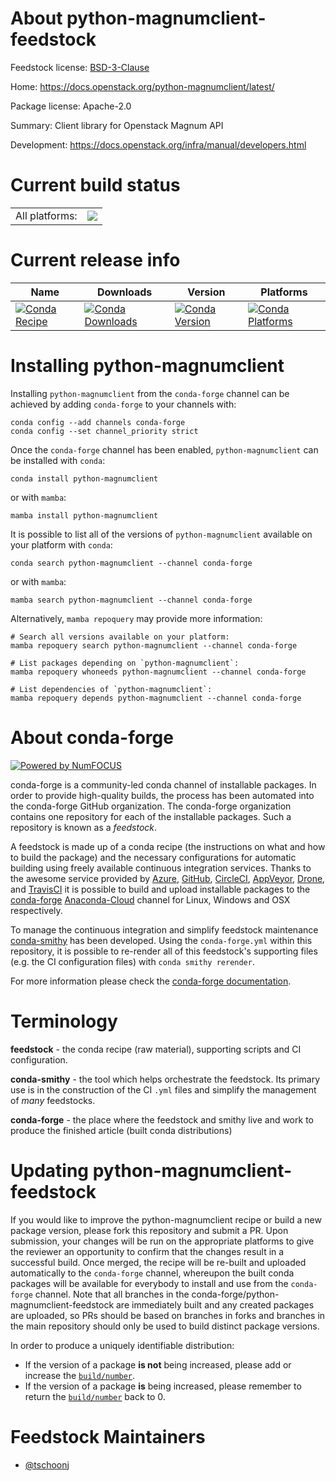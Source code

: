 About python-magnumclient-feedstock
===================================

Feedstock license: [BSD-3-Clause](https://github.com/conda-forge/python-magnumclient-feedstock/blob/main/LICENSE.txt)

Home: https://docs.openstack.org/python-magnumclient/latest/

Package license: Apache-2.0

Summary: Client library for Openstack Magnum API

Development: https://docs.openstack.org/infra/manual/developers.html

Current build status
====================


<table><tr><td>All platforms:</td>
    <td>
      <a href="https://dev.azure.com/conda-forge/feedstock-builds/_build/latest?definitionId=9826&branchName=main">
        <img src="https://dev.azure.com/conda-forge/feedstock-builds/_apis/build/status/python-magnumclient-feedstock?branchName=main">
      </a>
    </td>
  </tr>
</table>

Current release info
====================

| Name | Downloads | Version | Platforms |
| --- | --- | --- | --- |
| [![Conda Recipe](https://img.shields.io/badge/recipe-python--magnumclient-green.svg)](https://anaconda.org/conda-forge/python-magnumclient) | [![Conda Downloads](https://img.shields.io/conda/dn/conda-forge/python-magnumclient.svg)](https://anaconda.org/conda-forge/python-magnumclient) | [![Conda Version](https://img.shields.io/conda/vn/conda-forge/python-magnumclient.svg)](https://anaconda.org/conda-forge/python-magnumclient) | [![Conda Platforms](https://img.shields.io/conda/pn/conda-forge/python-magnumclient.svg)](https://anaconda.org/conda-forge/python-magnumclient) |

Installing python-magnumclient
==============================

Installing `python-magnumclient` from the `conda-forge` channel can be achieved by adding `conda-forge` to your channels with:

```
conda config --add channels conda-forge
conda config --set channel_priority strict
```

Once the `conda-forge` channel has been enabled, `python-magnumclient` can be installed with `conda`:

```
conda install python-magnumclient
```

or with `mamba`:

```
mamba install python-magnumclient
```

It is possible to list all of the versions of `python-magnumclient` available on your platform with `conda`:

```
conda search python-magnumclient --channel conda-forge
```

or with `mamba`:

```
mamba search python-magnumclient --channel conda-forge
```

Alternatively, `mamba repoquery` may provide more information:

```
# Search all versions available on your platform:
mamba repoquery search python-magnumclient --channel conda-forge

# List packages depending on `python-magnumclient`:
mamba repoquery whoneeds python-magnumclient --channel conda-forge

# List dependencies of `python-magnumclient`:
mamba repoquery depends python-magnumclient --channel conda-forge
```


About conda-forge
=================

[![Powered by
NumFOCUS](https://img.shields.io/badge/powered%20by-NumFOCUS-orange.svg?style=flat&colorA=E1523D&colorB=007D8A)](https://numfocus.org)

conda-forge is a community-led conda channel of installable packages.
In order to provide high-quality builds, the process has been automated into the
conda-forge GitHub organization. The conda-forge organization contains one repository
for each of the installable packages. Such a repository is known as a *feedstock*.

A feedstock is made up of a conda recipe (the instructions on what and how to build
the package) and the necessary configurations for automatic building using freely
available continuous integration services. Thanks to the awesome service provided by
[Azure](https://azure.microsoft.com/en-us/services/devops/), [GitHub](https://github.com/),
[CircleCI](https://circleci.com/), [AppVeyor](https://www.appveyor.com/),
[Drone](https://cloud.drone.io/welcome), and [TravisCI](https://travis-ci.com/)
it is possible to build and upload installable packages to the
[conda-forge](https://anaconda.org/conda-forge) [Anaconda-Cloud](https://anaconda.org/)
channel for Linux, Windows and OSX respectively.

To manage the continuous integration and simplify feedstock maintenance
[conda-smithy](https://github.com/conda-forge/conda-smithy) has been developed.
Using the ``conda-forge.yml`` within this repository, it is possible to re-render all of
this feedstock's supporting files (e.g. the CI configuration files) with ``conda smithy rerender``.

For more information please check the [conda-forge documentation](https://conda-forge.org/docs/).

Terminology
===========

**feedstock** - the conda recipe (raw material), supporting scripts and CI configuration.

**conda-smithy** - the tool which helps orchestrate the feedstock.
                   Its primary use is in the construction of the CI ``.yml`` files
                   and simplify the management of *many* feedstocks.

**conda-forge** - the place where the feedstock and smithy live and work to
                  produce the finished article (built conda distributions)


Updating python-magnumclient-feedstock
======================================

If you would like to improve the python-magnumclient recipe or build a new
package version, please fork this repository and submit a PR. Upon submission,
your changes will be run on the appropriate platforms to give the reviewer an
opportunity to confirm that the changes result in a successful build. Once
merged, the recipe will be re-built and uploaded automatically to the
`conda-forge` channel, whereupon the built conda packages will be available for
everybody to install and use from the `conda-forge` channel.
Note that all branches in the conda-forge/python-magnumclient-feedstock are
immediately built and any created packages are uploaded, so PRs should be based
on branches in forks and branches in the main repository should only be used to
build distinct package versions.

In order to produce a uniquely identifiable distribution:
 * If the version of a package **is not** being increased, please add or increase
   the [``build/number``](https://docs.conda.io/projects/conda-build/en/latest/resources/define-metadata.html#build-number-and-string).
 * If the version of a package **is** being increased, please remember to return
   the [``build/number``](https://docs.conda.io/projects/conda-build/en/latest/resources/define-metadata.html#build-number-and-string)
   back to 0.

Feedstock Maintainers
=====================

* [@tschoonj](https://github.com/tschoonj/)

